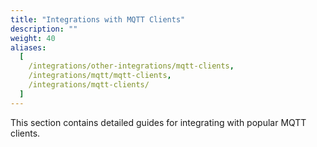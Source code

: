 ```yaml
---
title: "Integrations with MQTT Clients"
description: ""
weight: 40
aliases:
  [
    /integrations/other-integrations/mqtt-clients,
    /integrations/mqtt/mqtt-clients,
    /integrations/mqtt-clients/
  ]
---
```


This section contains detailed guides for integrating with popular MQTT clients.

<!--more-->
